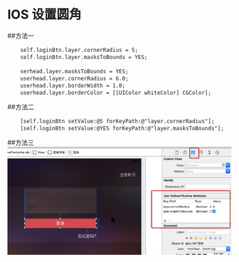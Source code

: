 # IOS 设置圆角
##方法一
```objc
    self.loginBtn.layer.cornerRadius = 5;
    self.loginBtn.layer.masksToBounds = YES;
    
    serhead.layer.masksToBounds = YES;  
    userhead.layer.cornerRadius = 6.0;  
    userhead.layer.borderWidth = 1.0;  
    userhead.layer.borderColor = [[UIColor whiteColor] CGColor];  
```

##方法二
```objc
    [self.loginBtn setValue:@5 forKeyPath:@"layer.cornerRadius"];
    [self.loginBtn setValue:@YES forKeyPath:@"layer.masksToBounds"];
```

##方法三
![](Snip20151108_177.png)
